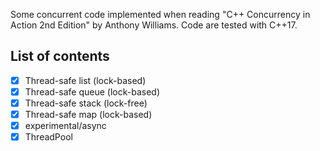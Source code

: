 Some concurrent code implemented when reading "C++ Concurrency in Action 2nd Edition" by Anthony Williams. Code are tested with C++17.

## List of contents

- [x] Thread-safe list  (lock-based)
- [x] Thread-safe queue (lock-based)
- [x] Thread-safe stack (lock-free)
- [x] Thread-safe map   (lock-based)
- [x] experimental/async
- [x] ThreadPool

